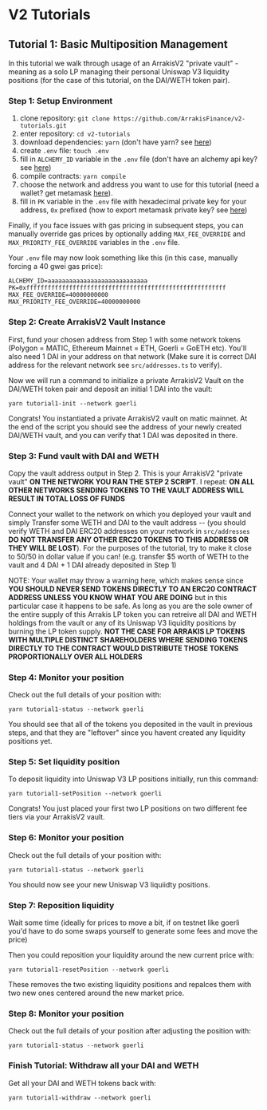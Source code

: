 # V2 Tutorials

## Tutorial 1: Basic Multiposition Management

In this tutorial we walk through usage of an ArrakisV2 "private vault" - meaning as a solo LP managing their personal Uniswap V3 liquidity positions (for the case of this tutorial, on the DAI/WETH token pair).

### Step 1: Setup Environment

1. clone repository: `git clone https://github.com/ArrakisFinance/v2-tutorials.git`
2. enter repository: `cd v2-tutorials`
3. download dependencies: `yarn` (don't have yarn? see [here](https://classic.yarnpkg.com/lang/en/docs/install/#mac-stable))
4. create `.env` file: `touch .env`
5. fill in `ALCHEMY_ID` variable in the `.env` file (don't have an alchemy api key? see [here](https://www.alchemy.com/))
6. compile contracts: `yarn compile`
7. choose the network and address you want to use for this tutorial (need a wallet? get metamask [here](https://metamask.io/)).
8. fill in `PK` variable in the `.env` file with hexadecimal private key for your address, `0x` prefixed (how to export metamask private key? see [here](https://metamask.zendesk.com/hc/en-us/articles/360015289632-How-to-export-an-account-s-private-key#:~:text=On%20the%20account%20page%2C%20click,click%20%E2%80%9CConfirm%E2%80%9D%20to%20proceed.))

Finally, if you face issues with gas pricing in subsequent steps, you can manually override gas prices by optionally adding `MAX_FEE_OVERRIDE` and `MAX_PRIORITY_FEE_OVERRIDE` variables in the `.env` file.

Your `.env` file may now look something like this (in this case, manually forcing a 40 gwei gas price):

```
ALCHEMY_ID=aaaaaaaaaaaaaaaaaaaaaaaaaaaa
PK=0xffffffffffffffffffffffffffffffffffffffffffffffffffffffff
MAX_FEE_OVERRIDE=40000000000
MAX_PRIORITY_FEE_OVERRIDE=40000000000
```

### Step 2: Create ArrakisV2 Vault Instance

First, fund your chosen address from Step 1 with some network tokens (Polygon = MATIC, Ethereum Mainnet = ETH, Goerli = GoETH etc). You'll also need 1 DAI in your address on that network (Make sure it is correct DAI address for the relevant network see `src/addresses.ts` to verify).

Now we will run a command to initialize a private ArrakisV2 Vault on the DAI/WETH token pair and deposit an initial 1 DAI into the vault:

```
yarn tutorial1-init --network goerli
```

Congrats! You instantiated a private ArrakisV2 vault on matic mainnet. At the end of the script you should see the address of your newly created DAI/WETH vault, and you can verify that 1 DAI was deposited in there.

### Step 3: Fund vault with DAI and WETH

Copy the vault address output in Step 2. This is your ArrakisV2 "private vault" **ON THE NETWORK YOU RAN THE STEP 2 SCRIPT**. I repeat: **ON ALL OTHER NETWORKS SENDING TOKENS TO THE VAULT ADDRESS WILL RESULT IN TOTAL LOSS OF FUNDS**

Connect your wallet to the network on which you deployed your vault and simply Transfer some WETH and DAI to the vault address -- (you should verify WETH and DAI ERC20 addresses on your network in `src/addresses` **DO NOT TRANSFER ANY OTHER ERC20 TOKENS TO THIS ADDRESS OR THEY WILL BE LOST**). For the purposes of the tutorial, try to make it close to 50/50 in dollar value if you can! (e.g. transfer $5 worth of WETH to the vault and 4 DAI + 1 DAI already deposited in Step 1)

NOTE: Your wallet may throw a warning here, which makes sense since **YOU SHOULD NEVER SEND TOKENS DIRECTLY TO AN ERC20 CONTRACT ADDRESS UNLESS YOU KNOW WHAT YOU ARE DOING** but in this particular case it happens to be safe. As long as you are the sole owner of the entire supply of this Arrakis LP token you can retreive all DAI and WETH holdings from the vault or any of its Uniswap V3 liquidity positions by burning the LP token supply. **NOT THE CASE FOR ARRAKIS LP TOKENS WITH MULTIPLE DISTINCT SHAREHOLDERS WHERE SENDING TOKENS DIRECTLY TO THE CONTRACT WOULD DISTRIBUTE THOSE TOKENS PROPORTIONALLY OVER ALL HOLDERS**

### Step 4: Monitor your position

Check out the full details of your position with:

```
yarn tutorial1-status --network goerli
```

You should see that all of the tokens you deposited in the vault in previous steps, and that they are "leftover" since you havent created any liquidity positions yet.

### Step 5: Set liquidity position

To deposit liquidity into Uniswap V3 LP positions initially, run this command:

```
yarn tutorial1-setPosition --network goerli
```

Congrats! You just placed your first two LP positions on two different fee tiers via your ArrakisV2 vault.

### Step 6: Monitor your position

Check out the full details of your position with:

```
yarn tutorial1-status --network goerli
```

You should now see your new Uniswap V3 liquiidty positions.

### Step 7: Reposition liquidity

Wait some time (ideally for prices to move a bit, if on testnet like goerli you'd have to do some swaps yourself to generate some fees and move the price)

Then you could reposition your liquidity around the new current price with:

```
yarn tutorial1-resetPosition --network goerli
```

These removes the two existing liquidity positions and repalces them with two new ones centered around the new market price.

### Step 8: Monitor your position

Check out the full details of your position after adjusting the position with:

```
yarn tutorial1-status --network goerli
```

### Finish Tutorial: Withdraw all your DAI and WETH

Get all your DAI and WETH tokens back with:

```
yarn tutorial1-withdraw --network goerli
```
